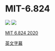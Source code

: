 # MIT-6.824

[![](https://github.com/middzwb/MIT-6.824/workflows/mit-6.824/badge.svg)](https://github.com/middzwb/MIT-6.824/actions?query=workflow%3Amit-6.824)
[![](https://img.shields.io/github/workflow/status/middzwb/MIT-6.824/mit-6.824)](https://github.com/middzwb/MIT-6.824/actions?query=workflow%3Amit-6.824?style=flat-square&logo=appveyor)

[MIT 6.824 2020](https://pdos.csail.mit.edu/6.824/schedule.html)

[英文字幕](https://www.yuque.com/guigumentor/babel)
